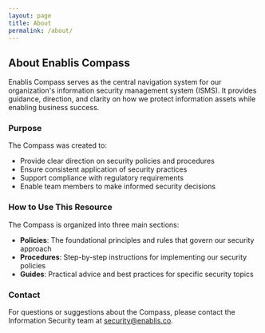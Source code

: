 ```yaml
---
layout: page
title: About
permalink: /about/
---
```


## About Enablis Compass

Enablis Compass serves as the central navigation system for our organization's information security management system (ISMS). It provides guidance, direction, and clarity on how we protect information assets while enabling business success.

### Purpose

The Compass was created to:

- Provide clear direction on security policies and procedures
- Ensure consistent application of security practices
- Support compliance with regulatory requirements
- Enable team members to make informed security decisions

### How to Use This Resource

The Compass is organized into three main sections:

- **Policies**: The foundational principles and rules that govern our security approach
- **Procedures**: Step-by-step instructions for implementing our security policies
- **Guides**: Practical advice and best practices for specific security topics

### Contact

For questions or suggestions about the Compass, please contact the Information Security team at <security@enablis.co>.

